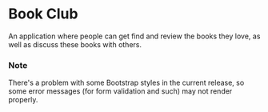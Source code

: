 # Book Club
An application where people can get find and review the books they love, as well as discuss these books with others.

### Note
There's a problem with some Bootstrap styles in the current release, so some error messages (for form validation and such) may not render properly.
